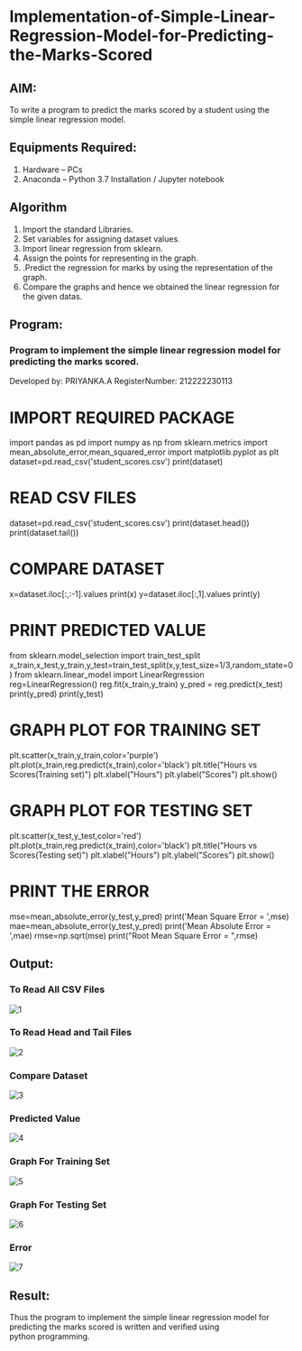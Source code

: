 # Implementation-of-Simple-Linear-Regression-Model-for-Predicting-the-Marks-Scored

## AIM:
To write a program to predict the marks scored by a student using the simple linear regression model.

## Equipments Required:
1. Hardware – PCs
2. Anaconda – Python 3.7 Installation / Jupyter notebook

## Algorithm
1. Import the standard Libraries.
2. Set variables for assigning dataset values.
3. Import linear regression from sklearn.
4. Assign the points for representing in the graph. 
5. .Predict the regression for marks by using the representation of the graph. 
6. Compare the graphs and hence we obtained the linear regression for the given datas.
## Program:
### Program to implement the simple linear regression model for predicting the marks scored.

Developed by: PRIYANKA.A
RegisterNumber: 212222230113
# IMPORT REQUIRED PACKAGE
import pandas as pd
import numpy as np
from sklearn.metrics import mean_absolute_error,mean_squared_error
import matplotlib.pyplot as plt
dataset=pd.read_csv('student_scores.csv')
print(dataset)
# READ CSV FILES
dataset=pd.read_csv('student_scores.csv')
print(dataset.head())
print(dataset.tail())
# COMPARE DATASET
x=dataset.iloc[:,:-1].values
print(x)
y=dataset.iloc[:,1].values
print(y)
# PRINT PREDICTED VALUE
from sklearn.model_selection import train_test_split
x_train,x_test,y_train,y_test=train_test_split(x,y,test_size=1/3,random_state=0)
from sklearn.linear_model import LinearRegression
reg=LinearRegression()
reg.fit(x_train,y_train)
y_pred = reg.predict(x_test)
print(y_pred)
print(y_test)
# GRAPH PLOT FOR TRAINING SET
plt.scatter(x_train,y_train,color='purple')
plt.plot(x_train,reg.predict(x_train),color='black')
plt.title("Hours vs Scores(Training set)")
plt.xlabel("Hours")
plt.ylabel("Scores")
plt.show()
# GRAPH PLOT FOR TESTING SET
plt.scatter(x_test,y_test,color='red')
plt.plot(x_train,reg.predict(x_train),color='black')
plt.title("Hours vs Scores(Testing set)")
plt.xlabel("Hours")
plt.ylabel("Scores")
plt.show()
# PRINT THE ERROR
mse=mean_absolute_error(y_test,y_pred)
print('Mean Square Error = ',mse)
mae=mean_absolute_error(y_test,y_pred)
print('Mean Absolute Error = ',mae)
rmse=np.sqrt(mse)
print("Root Mean Square Error = ",rmse)


## Output:
### To Read All CSV Files
![1](./1.png)
### To Read Head and Tail Files
![2](./2.png)
### Compare Dataset
![3](./3.png)
### Predicted Value
![4](./4.png)
### Graph For Training Set
![5](./5.png)
### Graph For Testing Set
![6](./6.png)
### Error
![7](./7.png)
## Result:
Thus the program to implement the simple linear regression model for predicting the marks scored is written and verified using python programming.
